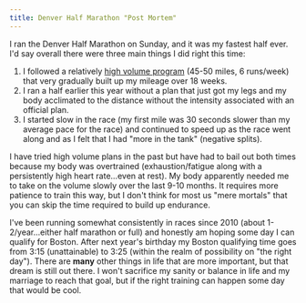 ```yaml
---
title: Denver Half Marathon "Post Mortem"
---
```


I ran the Denver Half Marathon on Sunday, and it was my fastest half ever.  I'd say overall there were three main things I did right this time:

1. I followed a relatively [high volume program](http://smile.amazon.com/Hansons-Half-Marathon-Method-Your-Best/dp/1937715191/ref=smi_www_rcolv2_go_smi?_encoding=UTF8&*Version*=1&*entries*=0) (45-50 miles, 6 runs/week) that very gradually built up my mileage over 18 weeks.
2. I ran a half earlier this year without a plan that just got my legs and my body acclimated to the distance without the intensity associated with an official plan.
3. I started slow in the race (my first mile was 30 seconds slower than my average pace for the race) and continued to speed up as the race went along and as I felt that I had "more in the tank" (negative splits).

I have tried high volume plans in the past but have had to bail out both times because my body was overtrained (exhaustion/fatigue along with a persistently high heart rate...even at rest).  My body apparently needed me to take on the volume slowly over the last 9-10 months.  It requires more patience to train this way, but I don't think for most us "mere mortals" that you can skip the time required to build up endurance.

I've been running somewhat consistently in races since 2010 (about 1-2/year...either half marathon or full) and honestly am hoping some day I can qualify for Boston.  After next year's birthday my Boston qualifying time goes from 3:15 (unattainable) to 3:25 (within the realm of possibility on "the right day").  There are **many** other things in life that are more important, but that dream is still out there.  I won't sacrifice my sanity or balance in life and my marriage to reach that goal, but if the right training can happen some day that would be cool.
